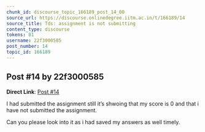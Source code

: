 ```yaml
---
chunk_id: discourse_topic_166189_post_14_00
source_url: https://discourse.onlinedegree.iitm.ac.in/t/166189/14
source_title: Tds: assignment is not submitting
content_type: discourse
tokens: 81
username: 22f3000585
post_number: 14
topic_id: 166189
---
```


## Post #14 by 22f3000585

**Direct Link**: [Post #14](https://discourse.onlinedegree.iitm.ac.in/t/166189/14)

I had submitted the assignment still it’s shwoing that my score is 0 and that i have not submitted the assignment.

Can you please look into it as i had saved my answers as well timely.
